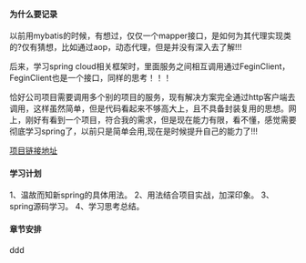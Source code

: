 #### 为什么要记录
以前用mybatis的时候，有想过，仅仅一个mapper接口，是如何为其代理实现类的?仅有猜想，比如通过aop，动态代理，但是并没有深入去了解!!!

后来，学习spring cloud相关框架时，里面服务之间相互调用通过FeginClient，FeginClient也是一个接口，同样的思考！！！

恰好公司项目需要调用多个别的项目的服务，现有解决方案完全通过http客户端去调用，这样虽然简单，但是代码看起来不够高大上，且不具备封装复用的思想。网上，刚好有看到一个项目，符合我的需求，但是现在能力有限，看不懂，感觉需要彻底学习spring了，以前只是简单会用,现在是时候提升自己的能力了!!!

[项目链接地址](https://gitee.com/qq972245132/cat-client.git)

#### 学习计划

1、温故而知新spring的具体用法。
2、用法结合项目实战，加深印象。
3、spring源码学习。
4、学习思考总结。

#### 章节安排
ddd